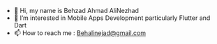 - 👋 Hi, my name is Behzad Ahmad AliNezhad
- 👀 I’m interested in Mobile Apps Development particularly Flutter and Dart
- 📫 How to reach me  : Behalinejad@gmail.com

<!---
behalinejad/behalinejad is a ✨ special ✨ repository because its `README.md` (this file) appears on your GitHub profile.
You can click the Preview link to take a look at your changes.
--->
